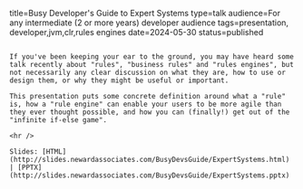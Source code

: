 title=Busy Developer's Guide to Expert Systems
type=talk
audience=For any intermediate (2 or more years) developer audience
tags=presentation, developer,jvm,clr,rules engines
date=2024-05-30
status=published
~~~~~~

If you've been keeping your ear to the ground, you may have heard some talk recently about "rules", "business rules" and "rules engines", but not necessarily any clear discussion on what they are, how to use or design them, or why they might be useful or important.

This presentation puts some concrete definition around what a "rule" is, how a "rule engine" can enable your users to be more agile than they ever thought possible, and how you can (finally!) get out of the "infinite if-else game".
    
<hr />

Slides: [HTML](http://slides.newardassociates.com/BusyDevsGuide/ExpertSystems.html) | [PPTX](http://slides.newardassociates.com/BusyDevsGuide/ExpertSystems.pptx)
